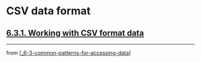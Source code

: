 # CSV data format

## [**6.3.1.** Working with CSV format data]()

---
from [[_6-3-common-patterns-for-accessing-data]]

[//begin]: # "Autogenerated link references for markdown compatibility"
[_6-3-common-patterns-for-accessing-data]: _6-3-common-patterns-for-accessing-data.md "Common Patterns for Data Access"
[//end]: # "Autogenerated link references"